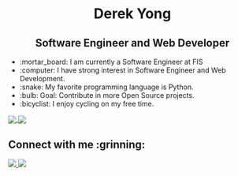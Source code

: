 <h1 align="center">Derek Yong</h1>
<h2 align="center">Software Engineer and Web Developer</h2>

<ul>
  <li>:mortar_board: I am currently a Software Engineer at FIS</li>
  <li>:computer: I have strong interest in Software Engineer and Web Development.</li>
  <li>:snake: My favorite programming language is Python.</li>
  <li>:bulb: Goal: Contribute in more Open Source projects.</li>
  <li>:bicyclist: I enjoy cycling on my free time.</li>
</ul>


<a href="https://github.com/derekyong1/github-readme-stats">
  <img align="center" src="https://github-readme-stats.vercel.app/api?username=derekyong1&count_private=true&show_icons=true&theme=tokyonight" />
</a>
<a href="https://github.com/derekyong1/convoychat">
  <img align="center" src="https://github-readme-stats.vercel.app/api/top-langs/?username=derekyong1&layout=compact&langs_count=6&theme=tokyonight" />
</a>


<h2> Connect with me :grinning: </h2>

<a href="https://www.linkedin.com/in/derek-yong-11384b195/">
  <img src="https://img.shields.io/badge/LinkedIn-0077B5?style=for-the-badge&logo=linkedin&logoColor=white" />
</a>
<a href="https://twitter.com/derekyong">
  <img src="https://img.shields.io/badge/Twitter-1DA1F2?style=for-the-badge&logo=twitter&logoColor=white" />
</a>
  






